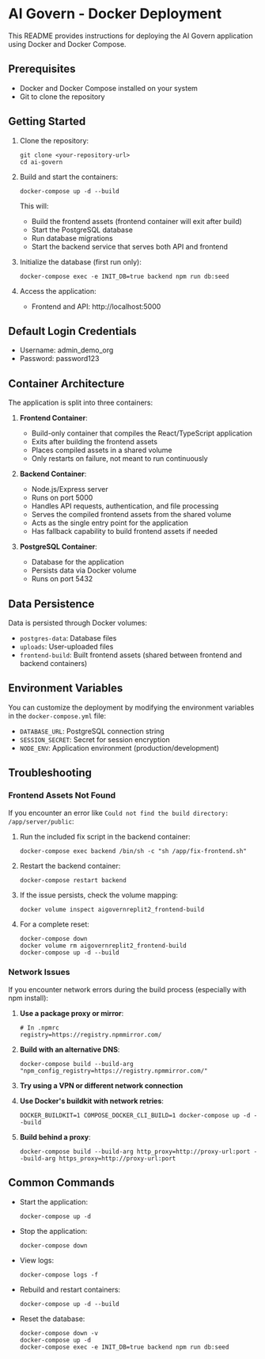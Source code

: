 # AI Govern - Docker Deployment

This README provides instructions for deploying the AI Govern application using Docker and Docker Compose.

## Prerequisites

- Docker and Docker Compose installed on your system
- Git to clone the repository

## Getting Started

1. Clone the repository:
   ```
   git clone <your-repository-url>
   cd ai-govern
   ```

2. Build and start the containers:
   ```
   docker-compose up -d --build
   ```

   This will:
   - Build the frontend assets (frontend container will exit after build)
   - Start the PostgreSQL database
   - Run database migrations
   - Start the backend service that serves both API and frontend

3. Initialize the database (first run only):
   ```
   docker-compose exec -e INIT_DB=true backend npm run db:seed
   ```

4. Access the application:
   - Frontend and API: http://localhost:5000

## Default Login Credentials

- Username: admin_demo_org
- Password: password123

## Container Architecture

The application is split into three containers:

1. **Frontend Container**:
   - Build-only container that compiles the React/TypeScript application
   - Exits after building the frontend assets
   - Places compiled assets in a shared volume
   - Only restarts on failure, not meant to run continuously

2. **Backend Container**:
   - Node.js/Express server
   - Runs on port 5000
   - Handles API requests, authentication, and file processing
   - Serves the compiled frontend assets from the shared volume
   - Acts as the single entry point for the application
   - Has fallback capability to build frontend assets if needed

3. **PostgreSQL Container**:
   - Database for the application
   - Persists data via Docker volume
   - Runs on port 5432

## Data Persistence

Data is persisted through Docker volumes:

- `postgres-data`: Database files
- `uploads`: User-uploaded files
- `frontend-build`: Built frontend assets (shared between frontend and backend containers)

## Environment Variables

You can customize the deployment by modifying the environment variables in the `docker-compose.yml` file:

- `DATABASE_URL`: PostgreSQL connection string
- `SESSION_SECRET`: Secret for session encryption
- `NODE_ENV`: Application environment (production/development)

## Troubleshooting

### Frontend Assets Not Found

If you encounter an error like `Could not find the build directory: /app/server/public`:

1. Run the included fix script in the backend container:
   ```
   docker-compose exec backend /bin/sh -c "sh /app/fix-frontend.sh"
   ```

2. Restart the backend container:
   ```
   docker-compose restart backend
   ```

3. If the issue persists, check the volume mapping:
   ```
   docker volume inspect aigovernreplit2_frontend-build
   ```

4. For a complete reset:
   ```
   docker-compose down
   docker volume rm aigovernreplit2_frontend-build
   docker-compose up -d --build
   ```

### Network Issues

If you encounter network errors during the build process (especially with npm install):

1. **Use a package proxy or mirror**:
   ```
   # In .npmrc
   registry=https://registry.npmmirror.com/
   ```

2. **Build with an alternative DNS**:
   ```
   docker-compose build --build-arg "npm_config_registry=https://registry.npmmirror.com/"
   ```

3. **Try using a VPN or different network connection**

4. **Use Docker's buildkit with network retries**:
   ```
   DOCKER_BUILDKIT=1 COMPOSE_DOCKER_CLI_BUILD=1 docker-compose up -d --build
   ```

5. **Build behind a proxy**:
   ```
   docker-compose build --build-arg http_proxy=http://proxy-url:port --build-arg https_proxy=http://proxy-url:port
   ```

## Common Commands

- Start the application:
  ```
  docker-compose up -d
  ```

- Stop the application:
  ```
  docker-compose down
  ```

- View logs:
  ```
  docker-compose logs -f
  ```

- Rebuild and restart containers:
  ```
  docker-compose up -d --build
  ```

- Reset the database:
  ```
  docker-compose down -v
  docker-compose up -d
  docker-compose exec -e INIT_DB=true backend npm run db:seed
  ``` 